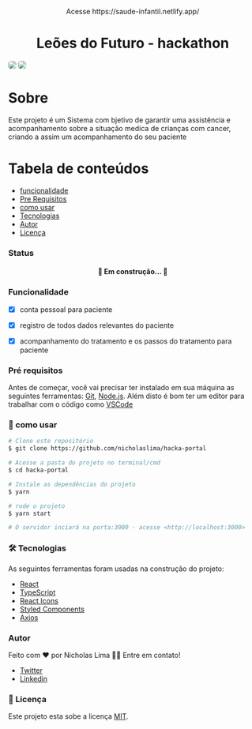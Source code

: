 
<p align="center">
    Acesse https://saude-infantil.netlify.app/
</p>
<h1 align="center">Leões do Futuro - hackathon</h1>

<div style="display: flex,flex-direction: row">
    <img  style="border-radius: 5px"  src="src/assets/imgs/giphy.gif">
    <img  style="border-radius: 5px"  src="src/assets/imgs/giphy2.gif">
 </div>

# Sobre

Este projeto é um Sistema com bjetivo de garantir uma assistência e acompanhamento sobre a situação medica de crianças com cancer, criando a assim um acompanhamento do seu paciente 

Tabela de conteúdos
=================
<!--ts-->
   * [funcionalidade](#funcionalidade)
   * [Pre Requisitos](#Pre-requisitos)
   * [como usar](#--como-usar)
   * [Tecnologias](#-tecnologias)
   * [Autor](#autor)
   * [Licença](#Licenca)
<!--te-->

<h3>Status</h3>
<h4 align="center"> 
 🚀 Em construção...  🚧
</h4>

 ### Funcionalidade

- [x] conta pessoal para paciente
- [x] registro de todos dados relevantes do paciente
- [x] acompanhamento do tratamento e os passos do tratamento para paciente




### Pré requisitos

Antes de começar, você vai precisar ter instalado em sua máquina as seguintes ferramentas:
[Git](https://git-scm.com), [Node.js](https://nodejs.org/en/). 
Além disto é bom ter um editor para trabalhar com o código como [VSCode](https://code.visualstudio.com/)



### 🎲 como usar
```bash
# Clone este repositório
$ git clone https://github.com/nicholaslima/hacka-portal

# Acesse a pasta do projeto no terminal/cmd
$ cd hacka-portal

# Instale as dependências do projeto
$ yarn 

# rode o projeto
$ yarn start

# O servidor inciará na porta:3000 - acesse <http://localhost:3000>

```  

 
### 🛠 Tecnologias

As seguintes ferramentas foram usadas na construção do projeto:

- [React](https://pt-br.reactjs.org/)
- [TypeScript](https://www.typescriptlang.org/)
- [React Icons](https://react-icons.github.io/react-icons/)
- [Styled Components](https://styled-components.com/)
- [Axios](https://www.npmjs.com/package/axios)


### Autor
 
 Feito com ❤️ por Nicholas Lima 👋🏽 Entre em contato!

- [Twitter](https://twitter.com/nichola58915429)
- [Linkedin](https://www.linkedin.com/in/nicholas-lima-a360311bb/)


### 📝 Licença

Este projeto esta sobe a licença [MIT](./LICENSE).
